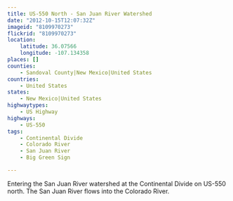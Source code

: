 ```yaml
---
title: US-550 North - San Juan River Watershed
date: "2012-10-15T12:07:32Z"
imageid: "8109970273"
flickrid: "8109970273"
location:
    latitude: 36.07566
    longitude: -107.134358
places: []
counties:
    - Sandoval County|New Mexico|United States
countries:
    - United States
states:
    - New Mexico|United States
highwaytypes:
    - US Highway
highways:
    - US-550
tags:
    - Continental Divide
    - Colorado River
    - San Juan River
    - Big Green Sign

---
```

Entering the San Juan River watershed at the Continental Divide on US-550 north.  The San Juan River flows into the Colorado River.